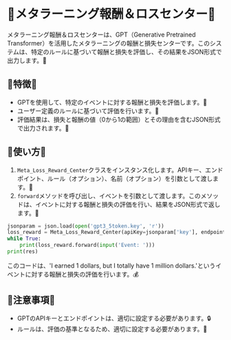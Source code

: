 # 🌸メタラーニング報酬＆ロスセンター🌸

メタラーニング報酬＆ロスセンターは、GPT（Generative Pretrained Transformer）を活用したメタラーニングの報酬と損失センターです。このシステムは、特定のルールに基づいて報酬と損失を評価し、その結果をJSON形式で出力します。🌈

## 🎀特徴🎀

- GPTを使用して、特定のイベントに対する報酬と損失を評価します。🌟
- ユーザー定義のルールに基づいて評価を行います。📝
- 評価結果は、損失と報酬の値（0から1の範囲）とその理由を含むJSON形式で出力されます。🎁

## 🌷使い方🌷

1. `Meta_Loss_Reward_Center`クラスをインスタンス化します。APIキー、エンドポイント、ルール（オプション）、名前（オプション）を引数として渡します。🔑
2. `forward`メソッドを呼び出し、イベントを引数として渡します。このメソッドは、イベントに対する報酬と損失の評価を行い、結果をJSON形式で返します。💌

```python
jsonparam = json.load(open('gpt3_5token.key', 'r'))
loss_reward = Meta_Loss_Reward_Center(apiKey=jsonparam['key'], endpoint=jsonparam['endpoint'])
while True:
    print(loss_reward.forward(input('Event: ')))
print(res)
```

このコードは、'I earned 1 dollars, but I totally have 1 million dollars.'というイベントに対する報酬と損失の評価を行います。💰

## 🎈注意事項🎈

- GPTのAPIキーとエンドポイントは、適切に設定する必要があります。🔒
- ルールは、評価の基準となるため、適切に設定する必要があります。📏